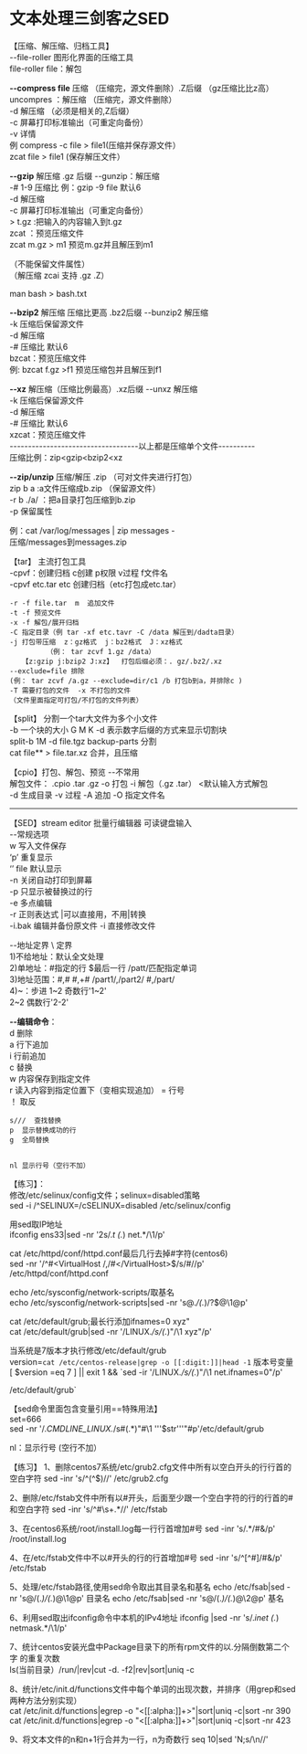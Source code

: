 文本处理三剑客之SED  
==
【压缩、解压缩、归档工具】  
--file-roller 图形化界面的压缩工具  
	file-roller file：解包  
	
**--compress file** 压缩 （压缩完，源文件删除）.Z后缀 （gz压缩比比z高）  
	uncompres ：解压缩 （压缩完，源文件删除）  
	-d 解压缩 （必须是相关的,Z后缀）   
	-c 屏幕打印标准输出（可重定向备份）  
	-v 详情  
	例 compress -c file > file1(压缩并保存源文件）  
	zcat file > file1 (保存解压文件）  

**--gzip** 解压缩      .gz 后缀 	--gunzip：解压缩  
	-# 1-9 压缩比 例：gzip -9 file  默认6  
	-d 解压缩  
	-c 屏幕打印标准输出（可重定向备份）  
	> t.gz :把输入的内容输入到t.gz  
	zcat ：预览压缩文件  
        zcat m.gz > m1 预览m.gz并且解压到m1  

（不能保留文件属性）  
（解压缩 zcai  支持 .gz  .Z）  
 	
man bash > bash.txt
 
**--bzip2** 解压缩 压缩比更高 .bz2后缀 --bunzip2 解压缩  
	-k 压缩后保留源文件  
	-d 解压缩  
	-# 压缩比 默认6  
	bzcat：预览压缩文件  
   例:  bzcat f.gz >f1 预览压缩包并且解压到f1  
	
**--xz** 解压缩（压缩比例最高）.xz后缀 --unxz 解压缩  
	-k 压缩后保留源文件  
	-d 解压缩  
	-# 压缩比 默认6  
	xzcat：预览压缩文件  
-----------------------------------以上都是压缩单个文件----------  
压缩比例：zip<gzip<bzip2<xz  

**--zip/unzip** 压缩/解压  .zip  （可对文件夹进行打包）  
	zip b a :a文件压缩成b.zip （保留源文件）  
	-r b ./a/ ：把a目录打包压缩到b.zip  
	-p 保留属性  

例：cat  /var/log/messages | zip messages -     
压缩/messages到messages.zip  
	

【tar】  主流打包工具  
	-cpvf：创建归档  c创建 p权限 v过程 f文件名  
	-cpvf etc.tar  etc  创建归档（etc打包成etc.tar）   

	-r -f file.tar  m  追加文件  
	-t -f 预览文件	  
	-x -f 解包/展开归档  
	-C 指定目录（例 tar -xf etc.tavr -C /data 解压到/dadta目录）  
	-j 打包带压缩  z：gz格式  j：bz2格式  J：xz格式  
	         （例： tar zcvf 1.gz /data）   
	   【z:gzip j:bzip2 J:xz】  打包后缀必须：. gz/.bz2/.xz  
	--exclude=file 排除   
	(例： tar zcvf /a.gz --exclude=dir/c1 /b 打包b到a，并排除c )  
	-T 需要打包的文件  -x 不打包的文件  
	（文件里面指定可打包/不打包的文件列表）  

【split】 分割一个tar大文件为多个小文件  
	-b 一个块的大小  G M K
	-d 表示数字后缀的方式来显示切割块  
	split-b 1M -d file.tgz backup-parts  分割  
	cat file** > file.tar.xz  合并，且压缩  
	
【cpio】打包、解包、预览 --不常用  
	解包文件： .cpio  .tar  .gz
     -o 打包  -i 解包（.gz .tar） <默认输入方式解包   
     -d 生成目录 -v 过程 -A 追加 -O 指定文件名  

-------
【SED】stream editor 批量行编辑器  可读键盘输入    
--常规选项	  
	w 写入文件保存  
	‘p’ 重复显示  
	‘’  file 默认显示  
	-n 关闭自动打印到屏幕  
	-p 只显示被替换过的行  
	-e 多点编辑  
	-r 正则表达式  |可以直接用，不用\|转换  
	-i.bak 编辑并备份原文件 -i 直接修改文件   

--地址定界    \ 定界  
	1)不给地址：默认全文处理  
	2)单地址：#指定的行 $最后一行 /patt/匹配指定单词  
	3)地址范围：#,#  #,+#  /part1/,/part2/ #,/part/  
	4)~：步进 1~2 奇数行'1~2'   
		  2~2 偶数行'2-2'  

**--编辑命令**：   
	d  删除  
	a  行下追加  
	i  行前追加   
	c  替换  
	w  内容保存到指定文件  
	r  读入内容到指定位置下（变相实现追加）
	=  行号      
	！ 取反	  

	s///  查找替换  
 	p  显示替换成功的行  
	g  全局替换  

  
	nl 显示行号（空行不加）  

【练习】：  
修改/etc/selinux/config文件；selinux=disabled策略  
sed -i /^SELINUX=/cSELINUX=disabled /etc/selinux/config  

用sed取IP地址  
ifconfig ens33|sed -nr '2s/.*t (.*) net.*/\1/p'  
 
cat /etc/httpd/conf/httpd.conf最后几行去掉#字符(centos6)    
sed -nr '/^#<VirtualHost /,/#<\/VirtualHost>$/s/#//p'   
/etc/httpd/conf/httpd.conf  

echo /etc/sysconfig/network-scripts/取基名  
echo /etc/sysconfig/network-scripts|sed -nr 's@.*/(.*)/?$@\1@p'  

cat /etc/default/grub;最长行添加ifnames=0 xyz"  
cat /etc/default/grub|sed -nr '/LINUX.*/s/(.*)"/\1 xyz"/p'  

当系统是7版本才执行修改/etc/default/grub  
version=`cat /etc/centos-release|grep -o [[:digit:]]|head -1` 
    版本号变量
[ $version =eq 7 ]
|| exit 1 
&& `sed -ir  '/LINUX.*/s/(.*)"/\1 net.ifnames=0"/p'     

/etc/default/grub`

【sed命令里面包含变量引用==特殊用法】  
set=666  
sed -nr '/.*CMDLINE_LINUX.*/s#(.*)"#\1   '''$str'''"#p'/etc/default/grub  

nl：显示行号 (空行不加）  

【练习】
1、删除centos7系统/etc/grub2.cfg文件中所有以空白开头的行行首的空白字符
sed -inr 's/^(^$)//' /etc/grub2.cfg

2、删除/etc/fstab文件中所有以#开头，后面至少跟一个空白字符的行的行首的#
和空白字符
sed -inr 's/^#\s+.*//' /etc/fstab

3、在centos6系统/root/install.log每一行行首增加#号
sed  -inr 's/.*/#&/p' /root/install.log

4、在/etc/fstab文件中不以#开头的行的行首增加#号
sed -inr 's/^[^#]/#&/p' /etc/fstab

5、处理/etc/fstab路径,使用sed命令取出其目录名和基名
echo /etc/fsab|sed -nr 's@/(.*)/(.*)@\1@p' 目录名
echo /etc/fsab|sed -nr 's@/(.*)/(.*)@\2@p' 基名

6、利用sed取出ifconfig命令中本机的IPv4地址
ifconfig |sed -nr 's/.*inet (.*)  netmask.*/\1/p'

7、统计centos安装光盘中Package目录下的所有rpm文件的以.分隔倒数第二个字
的重复次数  
ls(当前目录）/run/|rev|cut -d. -f2|rev|sort|uniq -c

8、统计/etc/init.d/functions文件中每个单词的出现次数，并排序（用grep和sed两种方法分别实现）  
cat /etc/init.d/functions|egrep -o "\<[[:alpha:]]+\>"|sort|uniq -c|sort -nr  390
cat /etc/init.d/functions|egrep -o "\<[[:alpha:]]+\>"|sort|uniq -c|sort -nr  423

9、将文本文件的n和n+1行合并为一行，n为奇数行
seq 10|sed 'N;s/\n//'


&emsp;  &nbsp;